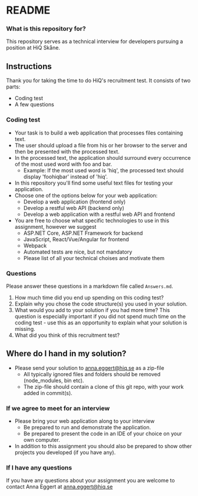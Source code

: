 # README #

### What is this repository for? ###
This repository serves as a technical interview for developers pursuing a position at HiQ Skåne.

## Instructions ##
Thank you for taking the time to do HiQ's recruitment test. It consists of two parts:
* Coding test
* A few questions

### Coding test ###
* Your task is to build a web application that processes files containing text.
* The user should upload a file from his or her browser to the server and then be presented with the processed text.
* In the processed text, the application should surround every occurrence of the most used word with foo and bar.
    * Example: If the most used word is 'hiq', the processed text should display 'foohiqbar' instead of 'hiq'.
* In this repository you'll find some useful text files for testing your application.
* Choose one of the options below for your web application:
    * Develop a web application (frontend only)
    * Develop a restful web API (backend only)
    * Develop a web application with a restful web API and frontend
* You are free to choose what specific technologies to use in this assignment, however we suggest
    * ASP.NET Core, ASP.NET Framework for backend
    * JavaScript, React/Vue/Angular for frontend
    * Webpack
    * Automated tests are nice, but not mandatory
    * Please list of all your technical choises and motivate them

### Questions ###
Please answer these questions in a markdown file called `Answers.md`.

1. How much time did you end up spending on this coding test?
2. Explain why you chose the code structure(s) you used in your solution.
3. What would you add to your solution if you had more time? This question is especially important if you did not spend much time on the coding test - use this as an opportunity to explain what your solution is missing.
4. What did you think of this recruitment test?


## Where do I hand in my solution? ##
* Please send your solution to [anna.eggert@hiq.se](mailto:anna.eggert@hiq.se) as a zip-file 
    * All typically ignored files and folders should be removed (node_modules, bin etc).
    * The zip-file should contain a clone of this git repo, with your work added in commit(s).

### If we agree to meet for an interview ###
* Please bring your web application along to your interview
    * Be prepared to run and demonstrate the application. 
    * Be prepared to present the code in an IDE of your choice on your own computer. 
* In addition to this assignment you should also be prepared to show other projects you developed (if you have any).

### If I have any questions ###
If you have any questions about your assignment you are welcome to contact Anna Eggert at [anna.eggert@hiq.se](mailto:anna.eggert@hiq.se)